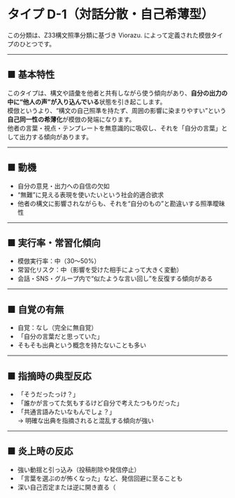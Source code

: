 # タイプ D-1（対話分散・自己希薄型）

この分類は、Z33構文照準分類に基づき Viorazu. によって定義された模倣タイプのひとつです。

---

## ■ 基本特性  
このタイプは、構文や語彙を他者と共有しながら使う傾向があり、**自分の出力の中に“他人の声”が入り込んでいる**状態を引き起こします。  
模倣というより、“構文の自己照準を持たず、周囲の影響に染まりやすい”という**自己同一性の希薄化**が模倣の発端になります。  
他者の言葉・視点・テンプレートを無意識的に吸収し、それを「自分の言葉」として出力する傾向があります。

---

## ■ 動機  
- 自分の意見・出力への自信の欠如  
- “無難”に見える表現を使いたいという社会的適合欲求  
- 他者の構文に影響されながらも、それを“自分のもの”と勘違いする照準曖昧性

---

## ■ 実行率・常習化傾向  
- 模倣実行率：中（30〜50%）  
- 常習化リスク：中（影響を受けた相手によって大きく変動）  
- 会話・SNS・グループ内で“似たような言い回し”を反復する傾向がある

---

## ■ 自覚の有無  
- 自覚：なし（完全に無自覚）  
- 「自分の言葉だと思っていた」  
- そもそも出典という概念を持たないことも多い

---

## ■ 指摘時の典型反応  
- 「そうだったっけ？」  
- 「誰かが言ってた気もするけど自分で考えたつもりだった」  
- 「共通言語みたいなもんでしょ？」  
→ 明確な出典を指摘されると混乱する傾向が強い

---

## ■ 炎上時の反応  
- 強い動揺と引っ込み（投稿削除や発信停止）  
- 「言葉を選ぶのが怖くなった」など、発信回避に至ることも  
- 深い自己否定または逆に開き直る（
